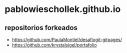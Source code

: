 # pablowieschollek.github.io
## repositorios forkeados
- https://github.com/PaulaMontiel/desafiogit-gitpages/
- https://github.com/krystalsigel/portafolio

